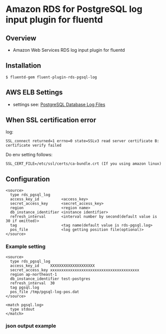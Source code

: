 # Amazon RDS for PostgreSQL log input plugin for fluentd

## Overview
- Amazon Web Services RDS log input plugin for fluentd

## Installation

    $ fluentd-gem fluent-plugin-rds-pgsql-log

## AWS ELB Settings
- settings see: [PostgreSQL Database Log Files](http://docs.aws.amazon.com/AmazonRDS/latest/UserGuide/USER_LogAccess.Concepts.PostgreSQL.html)

## When SSL certification error
log:
```
SSL_connect returned=1 errno=0 state=SSLv3 read server certificate B: certificate verify failed
```
Do env setting follows:
```
SSL_CERT_FILE=/etc/ssl/certs/ca-bundle.crt (If you using amazon linux)
```

## Configuration

```config
<source>
  type rds_pgsql_log
  access_key_id          <access_key>
  secret_access_key      <secret_access_key>
  region                 <region name>
  db_instance_identifier <instance identifier>
  refresh_interval       <interval number by second(default value is 30 if omitted)>
  tag                    <tag name(default value is rds-pgsql.log>
  pos_file               <log getting position file(optional)>
</source>
```

### Example setting
```config
<source>
  type rds_pgsql_log
  access_key_id     XXXXXXXXXXXXXXXXXXXX
  secret_access_key xxxxxxxxxxxxxxxxxxxxxxxxxxxxxxxxxxxxxxxx
  region ap-northeast-1
  db_instance_identifier test-postgres
  refresh_interval  30
  tag pgsql.log
  pos_file /tmp/pgsql-log-pos.dat
</source>

<match pgsql.log>
  type stdout
</match>
```

### json output example
```
```

